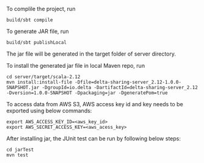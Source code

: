 To complile the project, run

```
build/sbt compile
```

To generate JAR file, run

```
build/sbt publishLocal
```

The jar file will be generated in the target folder of server directory.

To install the generated jar file in local Maven repo, run 

```
cd server/target/scala-2.12
mvn install:install-file -Dfile=delta-sharing-server_2.12-1.0.0-SNAPSHOT.jar -DgroupId=io.delta -DartifactId=delta-sharing-server_2.12 -Dversion=1.0.0-SNAPSHOT -Dpackaging=jar -DgeneratePom=true
```

To access data from AWS S3, AWS access key id and key needs to be exported using below commands:

```
export AWS_ACCESS_KEY_ID=<aws_key_id>
export AWS_SECRET_ACCESS_KEY=<aws_acess_key>
```

After installing jar, the JUnit test can be run by following below steps:

``` 
cd jarTest
mvn test
```
